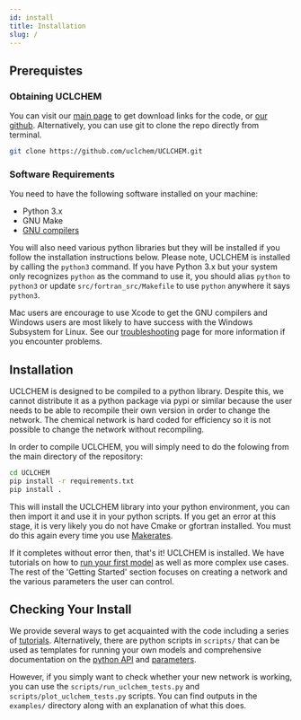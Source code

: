 ```yaml
---
id: install
title: Installation
slug: /
---
```


## Prerequistes
### Obtaining UCLCHEM

You can visit our [main page](https://github.com/uclchem/UCLCHEM) to get download links for the code, or [our github](https://github.com/uclchem/UCLCHEM). Alternatively, you can use git to clone the repo directly from terminal.

```bash
git clone https://github.com/uclchem/UCLCHEM.git
```

### Software Requirements
You need to have the following software installed on your machine:
- Python 3.x
- GNU Make
- [GNU compilers](https://gcc.gnu.org/)

You will also need various python libraries but they will be installed if you follow the installation instructions below. Please note, UCLCHEM is installed by calling the `python3` command. If you have Python 3.x but your system only recognizes `python` as the command to use it, you should alias `python` to `python3` or update `src/fortran_src/Makefile` to use `python` anywhere it says `python3`.

Mac users are encourage to use Xcode to get the GNU compilers and Windows users are most likely to have success with the Windows Subsystem for Linux. See our [troubleshooting](/troubleshooting) page for more information if you encounter problems. 

## Installation
UCLCHEM is designed to be compiled to a python library. Despite this, we cannot distribute it as a python package via pypi or similar because the user needs to be able to recompile their own version in order to change the network. The chemical network is hard coded for efficiency so it is not possible to change the network without recompiling.

In order to compile UCLCHEM, you will simply need to do the folowing from the main directory of the repository:

```bash
cd UCLCHEM
pip install -r requirements.txt
pip install .
```
This will install the UCLCHEM library into your python environment, you can then import it and use it in your python scripts. If you get an error at this stage, it is very likely you do not have Cmake or gfortran installed. You must do this again every time you use [Makerates](/docs/network).

If it completes without error then, that's it! UCLCHEM is installed. We have tutorials on how to [run your first model](/docs/first_model) as well as more complex use cases. The rest of the 'Getting Started' section focuses on creating a network and the various parameters the user can control. 

## Checking Your Install
We provide several ways to get acquainted with the code including a series of [tutorials](/docs/category/tutorials). Alternatively, there are python scripts in `scripts/` that can be used as templates for running your own models and comprehensive documentation on the [python API](/docs/pythonapi) and [parameters](/docs/parameters).

However, if you simply want to check whether your new network is working, you can use the `scripts/run_uclchem_tests.py` and `scripts/plot_uclchem_tests.py` scripts. You can find outputs in the `examples/` directory along with an explanation of what this does.